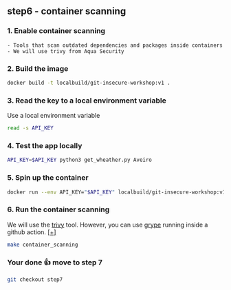 ## step6 - container scanning

### 1. Enable container scanning
```
- Tools that scan outdated dependencies and packages inside containers
- We will use trivy from Aqua Security
```

### 2. Build the image
```bash
docker build -t localbuild/git-insecure-workshop:v1 .
```

### 3. Read the key to a local environment variable
Use a local environment variable
```bash
read -s API_KEY
``````

### 4. Test the app locally
```bash
API_KEY=$API_KEY python3 get_wheather.py Aveiro
```

### 5. Spin up the container
```bash
docker run --env API_KEY="$API_KEY" localbuild/git-insecure-workshop:v1
```

### 6. Run the container scanning
We will use the [trivy](https://github.com/aquasecurity/trivy) tool. 
However, you can use [grype](https://github.com/anchore/grype) running inside a github action. [[+]](https://github.com/marketplace/actions/anchore-container-scan)
```bash
make container_scanning
```

### Your done 👍 move to step 7
```bash
git checkout step7
```
